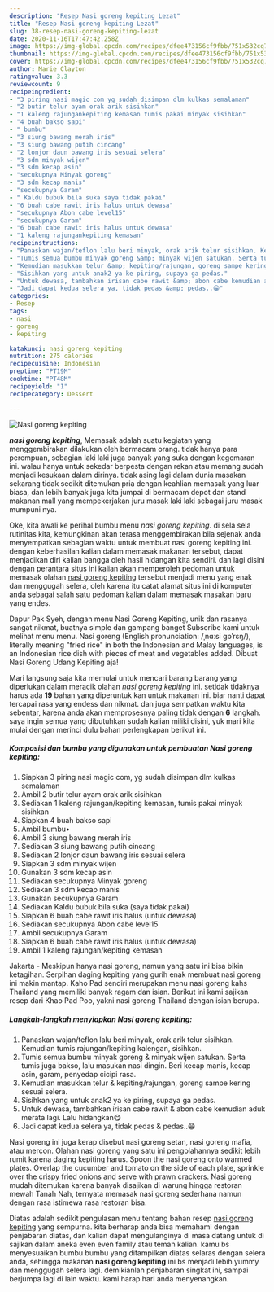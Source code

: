 ```yaml
---
description: "Resep Nasi goreng kepiting Lezat"
title: "Resep Nasi goreng kepiting Lezat"
slug: 38-resep-nasi-goreng-kepiting-lezat
date: 2020-11-16T17:47:42.258Z
image: https://img-global.cpcdn.com/recipes/dfee473156cf9fbb/751x532cq70/nasi-goreng-kepiting-foto-resep-utama.jpg
thumbnail: https://img-global.cpcdn.com/recipes/dfee473156cf9fbb/751x532cq70/nasi-goreng-kepiting-foto-resep-utama.jpg
cover: https://img-global.cpcdn.com/recipes/dfee473156cf9fbb/751x532cq70/nasi-goreng-kepiting-foto-resep-utama.jpg
author: Marie Clayton
ratingvalue: 3.3
reviewcount: 9
recipeingredient:
- "3 piring nasi magic com yg sudah disimpan dlm kulkas semalaman"
- "2 butir telur ayam orak arik sisihkan"
- "1 kaleng rajungankepiting kemasan tumis pakai minyak sisihkan"
- "4 buah bakso sapi"
- " bumbu"
- "3 siung bawang merah iris"
- "3 siung bawang putih cincang"
- "2 lonjor daun bawang iris sesuai selera"
- "3 sdm minyak wijen"
- "3 sdm kecap asin"
- "secukupnya Minyak goreng"
- "3 sdm kecap manis"
- "secukupnya Garam"
- " Kaldu bubuk bila suka saya tidak pakai"
- "6 buah cabe rawit iris halus untuk dewasa"
- "secukupnya Abon cabe level15"
- "secukupnya Garam"
- "6 buah cabe rawit iris halus untuk dewasa"
- "1 kaleng rajungankepiting kemasan"
recipeinstructions:
- "Panaskan wajan/teflon lalu beri minyak, orak arik telur sisihkan. Kemudian tumis rajungan/kepiting kalengan, sisihkan."
- "Tumis semua bumbu minyak goreng &amp; minyak wijen satukan. Serta tumis juga bakso, lalu masukan nasi dingin. Beri kecap manis, kecap asin, garam, penyedap cicipi rasa."
- "Kemudian masukkan telur &amp; kepiting/rajungan, goreng sampe kering sesuai selera."
- "Sisihkan yang untuk anak2 ya ke piring, supaya ga pedas."
- "Untuk dewasa, tambahkan irisan cabe rawit &amp; abon cabe kemudian aduk merata lagi. Lalu hidangkan😋"
- "Jadi dapat kedua selera ya, tidak pedas &amp; pedas..😁"
categories:
- Resep
tags:
- nasi
- goreng
- kepiting

katakunci: nasi goreng kepiting 
nutrition: 275 calories
recipecuisine: Indonesian
preptime: "PT19M"
cooktime: "PT48M"
recipeyield: "1"
recipecategory: Dessert

---
```



![Nasi goreng kepiting](https://img-global.cpcdn.com/recipes/dfee473156cf9fbb/751x532cq70/nasi-goreng-kepiting-foto-resep-utama.jpg)

<b><i>nasi goreng kepiting</i></b>, Memasak adalah suatu kegiatan yang menggembirakan dilakukan oleh bermacam orang. tidak hanya para perempuan, sebagian laki laki juga banyak yang suka dengan kegemaran ini. walau hanya untuk sekedar berpesta dengan rekan atau memang sudah menjadi kesukaan dalam dirinya. tidak asing lagi dalam dunia masakan sekarang tidak sedikit ditemukan pria dengan keahlian memasak yang luar biasa, dan lebih banyak juga kita jumpai di bermacam depot dan stand makanan mall yang mempekerjakan juru masak laki laki sebagai juru masak mumpuni nya.

Oke, kita awali ke perihal bumbu menu <i>nasi goreng kepiting</i>. di sela sela rutinitas kita, kemungkinan akan terasa menggembirakan bila sejenak anda menyempatkan sebagian waktu untuk membuat nasi goreng kepiting ini. dengan keberhasilan kalian dalam memasak makanan tersebut, dapat menjadikan diri kalian bangga oleh hasil hidangan kita sendiri. dan lagi disini dengan perantara situs ini kalian akan memperoleh pedoman untuk memasak olahan <u>nasi goreng kepiting</u> tersebut menjadi menu yang enak dan menggugah selera, oleh karena itu catat alamat situs ini di komputer anda sebagai salah satu pedoman kalian dalam memasak masakan baru yang endes.

Dapur Pak Syeh, dengan menu Nasi Goreng Kepiting, unik dan rasanya sangat nikmat, buatnya simple dan gampang banget Subscribe kami untuk melihat menu menu. Nasi goreng (English pronunciation: /ˌnɑːsi ɡɒˈrɛŋ/), literally meaning &#34;fried rice&#34; in both the Indonesian and Malay languages, is an Indonesian rice dish with pieces of meat and vegetables added. Dibuat Nasi Goreng Udang Kepiting aja!


Mari langsung saja kita memulai untuk mencari barang barang yang diperlukan dalam meracik olahan <u><i>nasi goreng kepiting</i></u> ini. setidak tidaknya harus ada <b>19</b> bahan yang diperuntuk kan untuk makanan ini. biar nanti dapat tercapai rasa yang endess dan nikmat. dan juga sempatkan waktu kita sebentar, karena anda akan memprosesnya paling tidak dengan <b>6</b> langkah. saya ingin semua yang dibutuhkan sudah kalian miliki disini, yuk mari kita mulai dengan merinci dulu bahan perlengkapan berikut ini.

<!--inarticleads1-->

##### Komposisi dan bumbu yang digunakan untuk pembuatan Nasi goreng kepiting:

1. Siapkan 3 piring nasi magic com, yg sudah disimpan dlm kulkas semalaman
1. Ambil 2 butir telur ayam orak arik sisihkan
1. Sediakan 1 kaleng rajungan/kepiting kemasan, tumis pakai minyak sisihkan
1. Siapkan 4 buah bakso sapi
1. Ambil  bumbu•
1. Ambil 3 siung bawang merah iris
1. Sediakan 3 siung bawang putih cincang
1. Sediakan 2 lonjor daun bawang iris sesuai selera
1. Siapkan 3 sdm minyak wijen
1. Gunakan 3 sdm kecap asin
1. Sediakan secukupnya Minyak goreng
1. Sediakan 3 sdm kecap manis
1. Gunakan secukupnya Garam
1. Sediakan  Kaldu bubuk bila suka (saya tidak pakai)
1. Siapkan 6 buah cabe rawit iris halus (untuk dewasa)
1. Sediakan secukupnya Abon cabe level15
1. Ambil secukupnya Garam
1. Siapkan 6 buah cabe rawit iris halus (untuk dewasa)
1. Ambil 1 kaleng rajungan/kepiting kemasan


Jakarta - Meskipun hanya nasi goreng, namun yang satu ini bisa bikin ketagihan. Serpihan daging kepiting yang gurih enak membuat nasi goreng ini makin mantap. Kaho Pad sendiri merupakan menu nasi goreng kahs Thailand yang memiliki banyak ragam dan isian. Berikut ini kami sajikan resep dari Khao Pad Poo, yakni nasi goreng Thailand dengan isian berupa. 

<!--inarticleads2-->

##### Langkah-langkah menyiapkan Nasi goreng kepiting:

1. Panaskan wajan/teflon lalu beri minyak, orak arik telur sisihkan. Kemudian tumis rajungan/kepiting kalengan, sisihkan.
1. Tumis semua bumbu minyak goreng &amp; minyak wijen satukan. Serta tumis juga bakso, lalu masukan nasi dingin. Beri kecap manis, kecap asin, garam, penyedap cicipi rasa.
1. Kemudian masukkan telur &amp; kepiting/rajungan, goreng sampe kering sesuai selera.
1. Sisihkan yang untuk anak2 ya ke piring, supaya ga pedas.
1. Untuk dewasa, tambahkan irisan cabe rawit &amp; abon cabe kemudian aduk merata lagi. Lalu hidangkan😋
1. Jadi dapat kedua selera ya, tidak pedas &amp; pedas..😁


Nasi goreng ini juga kerap disebut nasi goreng setan, nasi goreng mafia, atau mercon. Olahan nasi goreng yang satu ini pengolahannya sedikit lebih rumit karena daging kepiting harus. Spoon the nasi goreng onto warmed plates. Overlap the cucumber and tomato on the side of each plate, sprinkle over the crispy fried onions and serve with prawn crackers. Nasi goreng mudah ditemukan karena banyak disajikan di warung hingga restoran mewah Tanah Nah, ternyata memasak nasi goreng sederhana namun dengan rasa istimewa rasa restoran bisa. 

Diatas adalah sedikit pengulasan menu tentang bahan resep <u>nasi goreng kepiting</u> yang sempurna. kita berharap anda bisa memahami dengan penjabaran diatas, dan kalian dapat mengulanginya di masa datang untuk di sajikan dalam aneka even even family atau teman kalian. kamu bs menyesuaikan bumbu bumbu yang ditampilkan diatas selaras dengan selera anda, sehingga makanan <b>nasi goreng kepiting</b> ini bs menjadi lebih yummy dan menggugah selera lagi. demikianlah penjabaran singkat ini, sampai berjumpa lagi di lain waktu. kami harap hari anda menyenangkan.
